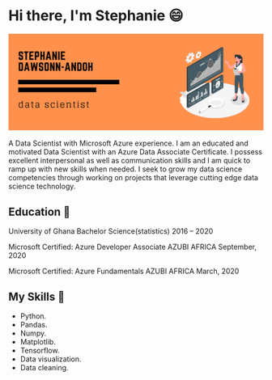# Hi there, I'm Stephanie :smile:

![](https://github.com/stephandoh/stephandoh/blob/master/August%2029%2C%202018%204_30-6_00%20PM%20Room%20204.png)

A Data Scientist with Microsoft Azure experience.
I am an educated and motivated Data Scientist with an Azure Data Associate Certificate. I possess excellent interpersonal as well as communication skills and I am quick to ramp up with new skills when needed. I seek to grow my data science competencies through working on projects that leverage cutting edge data science technology.                

## Education :school:

University of Ghana
Bachelor Science(statistics)
2016 – 2020

Microsoft Certified: Azure Developer Associate
AZUBI AFRICA
September, 2020


Microsoft Certified: Azure Fundamentals
AZUBI AFRICA
March, 2020

## My Skills :pushpin:

- Python.                                                                                                
- Pandas.
- Numpy.
- Matplotlib.
- Tensorflow.
- Data visualization.
- Data cleaning.




